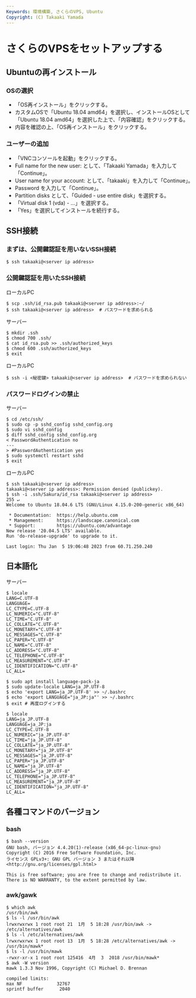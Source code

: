 ```yaml
---
Keywords: 環境構築, さくらのVPS, Ubuntu
Copyright: (C) Takaaki Yamada
---
```


# さくらのVPSをセットアップする

## Ubuntuの再インストール

### OSの選択
- 「OS再インストール」をクリックする。
- カスタムOSで「Ubuntu 18.04 amd64」を選択し、インストールOSとして「Ubuntu 18.04 amd64」を選択した上で、「内容確認」をクリックする。
- 内容を確認の上、「OS再インストール」をクリックする。

### ユーザーの追加
- 「VNCコンソールを起動」をクリックする。
- Full name for the new user: として、「Takaaki Yamada」を入力して「Continue」。
- User name for your account: として、「takaaki」を入力して「Continue」。
- Password を入力して「Continue」。
- Partition disks として、「Guided - use entire disk」を選択する。
- 「Virtual disk 1 (vda) - ...」を選択する。
- 「Yes」を選択してインストールを続行する。

## SSH接続

### まずは、公開鍵認証を用いないSSH接続
```
$ ssh takaaki@<server ip address>
```

### 公開鍵認証を用いたSSH接続
ローカルPC
```
$ scp .ssh/id_rsa.pub takaaki@<server ip address>:~/
$ ssh takaaki@<server ip address>  # パスワードを求められる
```
サーバー
```
$ mkdir .ssh
$ chmod 700 .ssh/
$ cat id_rsa.pub >> .ssh/authorized_keys
$ chmod 600 .ssh/authorized_keys
$ exit
```
ローカルPC
```
$ ssh -i <秘密鍵> takaaki@<server ip address>  # パスワードを求められない
```

### パスワードログインの禁止
サーバー
```
$ cd /etc/ssh/
$ sudo cp -p sshd_config sshd_config.org
$ sudo vi sshd_config
$ diff sshd_config sshd_config.org
< PasswordAuthentication no
---
> #PasswordAuthentication yes
$ sudo systemctl restart sshd
$ exit
```
ローカルPC
```
$ ssh takaaki@<server ip address>
takaaki@<server ip address>: Permission denied (publickey).
$ ssh -i .ssh/Sakura/id_rsa takaaki@<server ip address>                                 255 ↵
Welcome to Ubuntu 18.04.6 LTS (GNU/Linux 4.15.0-200-generic x86_64)

 * Documentation:  https://help.ubuntu.com
 * Management:     https://landscape.canonical.com
 * Support:        https://ubuntu.com/advantage
New release '20.04.5 LTS' available.
Run 'do-release-upgrade' to upgrade to it.

Last login: Thu Jan  5 19:06:48 2023 from 60.71.250.240
```

## 日本語化
サーバー
```
$ locale
LANG=C.UTF-8
LANGUAGE=
LC_CTYPE=C.UTF-8
LC_NUMERIC="C.UTF-8"
LC_TIME="C.UTF-8"
LC_COLLATE="C.UTF-8"
LC_MONETARY="C.UTF-8"
LC_MESSAGES="C.UTF-8"
LC_PAPER="C.UTF-8"
LC_NAME="C.UTF-8"
LC_ADDRESS="C.UTF-8"
LC_TELEPHONE="C.UTF-8"
LC_MEASUREMENT="C.UTF-8"
LC_IDENTIFICATION="C.UTF-8"
LC_ALL=

$ sudo apt install language-pack-ja
$ sudo update-locale LANG=ja_JP.UTF-8
$ echo 'export LANG=ja_JP.UTF-8' >> ~/.bashrc
$ echo 'export LANGUAGE="ja_JP:ja"' >> ~/.bashrc
$ exit # 再度ログインする

$ locale
LANG=ja_JP.UTF-8
LANGUAGE=ja_JP:ja
LC_CTYPE=C.UTF-8
LC_NUMERIC="ja_JP.UTF-8"
LC_TIME="ja_JP.UTF-8"
LC_COLLATE="ja_JP.UTF-8"
LC_MONETARY="ja_JP.UTF-8"
LC_MESSAGES="ja_JP.UTF-8"
LC_PAPER="ja_JP.UTF-8"
LC_NAME="ja_JP.UTF-8"
LC_ADDRESS="ja_JP.UTF-8"
LC_TELEPHONE="ja_JP.UTF-8"
LC_MEASUREMENT="ja_JP.UTF-8"
LC_IDENTIFICATION="ja_JP.UTF-8"
LC_ALL=
```

## 各種コマンドのバージョン

### bash
```
$ bash --version
GNU bash, バージョン 4.4.20(1)-release (x86_64-pc-linux-gnu)
Copyright (C) 2016 Free Software Foundation, Inc.
ライセンス GPLv3+: GNU GPL バージョン 3 またはそれ以降 <http://gnu.org/licenses/gpl.html>

This is free software; you are free to change and redistribute it.
There is NO WARRANTY, to the extent permitted by law.
```

### awk/gawk
```
$ which awk
/usr/bin/awk
$ ls -l /usr/bin/awk
lrwxrwxrwx 1 root root 21  1月  5 18:28 /usr/bin/awk -> /etc/alternatives/awk
$ ls -l /etc/alternatives/awk
lrwxrwxrwx 1 root root 13  1月  5 18:28 /etc/alternatives/awk -> /usr/bin/mawk*
$ ls -l /usr/bin/mawk
-rwxr-xr-x 1 root root 125416  4月  3  2018 /usr/bin/mawk*
$ awk -W version
mawk 1.3.3 Nov 1996, Copyright (C) Michael D. Brennan

compiled limits:
max NF             32767
sprintf buffer      2040
```
